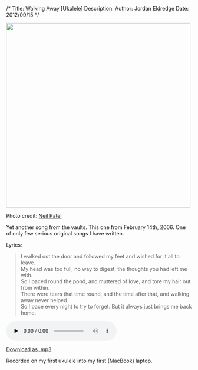/*
Title: Walking Away [Ukulele]
Description:
Author: Jordan Eldredge
Date: 2012/09/15
*/

<div id="attachment_1191" style="width: 510px" class="wp-caption alignnone"><a href="http://blog.classicalcode.com/wp-content/uploads/2012/09/4418315357_78878f2695_o.jpg"><img class="size-large wp-image-1191" title="4418315357_78878f2695_o" src="http://blog.classicalcode.com/wp-content/uploads/2012/09/4418315357_78878f2695_o-500x500.jpg" alt="" width="500" height="500" /></a><p class="wp-caption-text">Photo credit: <a href="http://www.flickr.com/photos/realplastictrees/4418315357/">Neil Patel</a></p></div>

Yet another song from the vaults. This one from February 14th, 2006. One of only few serious original songs I have written.

Lyrics:
> I walked out the door and followed my feet and wished for it all to leave.  
> My head was too full, no way to digest, the thoughts you had left me with.  
> So I paced round the pond, and muttered of love, and tore my hair out from within.  
> There were tears that time round, and the time after that, and walking away never helped.  
> So I pace every night to try to forget. But it always just brings me back home.  

<audio id="wp_mep_6" src="http://blog.classicalcode.com/wp-content/uploads/2012/09/Walking-Away-mp3.mp3" type="audio/mp3"    controls="controls" preload="none"  ></audio>

<a href="http://blog.classicalcode.com/wp-content/uploads/2012/09/Walking-Away-mp3.mp3">Download as .mp3</a>

Recorded on my first ukulele into my first (MacBook) laptop.
